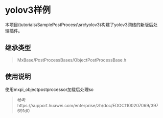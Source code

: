 # yolov3样例

本项目(tutorials\SamplePostProcess\src\yolov3)构建了yolov3网络的新版后处理插件。
## 继承类型
>MxBase/PostProcessBases/ObjectPostProcessBase.h
## 使用说明
使用mxpi_objectpostprocessor加载后处理so

>参考https://support.huawei.com/enterprise/zh/doc/EDOC1100207069/397691d0
